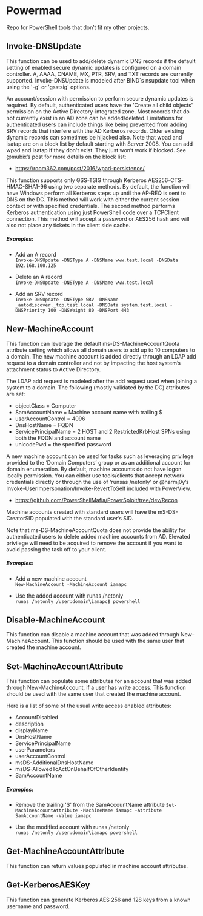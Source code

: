 # **Powermad**

Repo for PowerShell tools that don’t fit my other projects.

## Invoke-DNSUpdate

This function can be used to add/delete dynamic DNS records if the default setting of enabled secure dynamic updates is configured on a domain controller. A, AAAA, CNAME, MX, PTR, SRV, and TXT records are currently supported. Invoke-DNSUpdate is modeled after BIND`s nsupdate tool when using the '-g' or 'gsstsig' options. 

An account/session with permission to perform secure dynamic updates is required. By default, authenticated users have the 'Create all child objects' permission on the Active Directory-integrated zone. Most records that do not currently exist in an AD zone can be added/deleted. Limitations for authenticated users can include things like being prevented from adding SRV records that interfere with the AD Kerberos records. Older existing dynamic records can sometimes be hijacked also. Note that wpad and isatap are on a block list by default starting with Server 2008. You can add wpad and isatap if they don't exist. They just won’t work if blocked. See @mubix’s post for more details on the block list:

* https://room362.com/post/2016/wpad-persistence/

This function supports only GSS-TSIG through Kerberos AES256-CTS-HMAC-SHA1-96 using two separate methods. By default, the function will have Windows perform all Kerberos steps up until the AP-REQ is sent to DNS on the DC. This method will work with either the current session context or with specified credentials. The second method performs Kerberos authentication using just PowerShell code over a TCPClient connection. This method will accept a password or AES256 hash and will also not place any tickets in the client side cache.

##### Examples:

* Add an A record  
`Invoke-DNSUpdate -DNSType A -DNSName www.test.local -DNSData 192.168.100.125`  

* Delete an A record  
`Invoke-DNSUpdate -DNSType A -DNSName www.test.local` 

* Add an SRV record  
`Invoke-DNSUpdate -DNSType SRV -DNSName _autodiscover._tcp.test.local -DNSData system.test.local -DNSPriority 100 -DNSWeight 80 -DNSPort 443`  

## New-MachineAccount

This function can leverage the default ms-DS-MachineAccountQuota attribute setting which allows all domain users to add up to 10 computers to a domain. The new machine account is added directly through an LDAP add request to a domain controller and not by impacting the host system’s attachment status to Active Directory.

The LDAP add request is modeled after the add request used when joining a system to a domain. The following (mostly validated by the DC) attributes are set:

* objectClass = Computer  
* SamAccountName = Machine account name with trailing $  
* userAccountControl = 4096  
* DnsHostName = FQDN  
* ServicePrincipalName = 2 HOST and 2 RestrictedKrbHost SPNs using both the FQDN and account name  
* unicodePwd = the specified password  

A new machine account can be used for tasks such as leveraging privilege provided to the ‘Domain Computers’ group or as an additional account for domain enumeration. By default, machine accounts do not have logon locally permission. You can either use tools/clients that accept network credentials directly or through the use of ‘runsas /netonly’ or @harmj0y’s Invoke-UserImpersonation/Invoke-RevertToSelf included with PowerView.

* https://github.com/PowerShellMafia/PowerSploit/tree/dev/Recon

Machine accounts created with standard users will have the mS-DS-CreatorSID populated with the standard user’s SID.

Note that ms-DS-MachineAccountQuota does not provide the ability for authenticated users to delete added machine accounts from AD. Elevated privilege will need to be acquired to remove the account if you want to avoid passing the task off to your client.

##### Examples:

* Add a new machine account  
`New-MachineAccount -MachineAccount iamapc` 

* Use the added account with runas /netonly  
`runas /netonly /user:domain\iamapc$ powershell` 

## Disable-MachineAccount

This function can disable a machine account that was added through New-MachineAccount. This function should be used with the same user that created the machine account.

## Set-MachineAccountAttribute

This function can populate some attributes for an account that was added through New-MachineAccount, if a user has write access. This function should be used with the same user that created the machine account.  

Here is a list of some of the usual write access enabled attributes:  

* AccountDisabled  
* description  
* displayName  
* DnsHostName  
* ServicePrincipalName  
* userParameters  
* userAccountControl  
* msDS-AdditionalDnsHostName  
* msDS-AllowedToActOnBehalfOfOtherIdentity  
* SamAccountName  

##### Examples:

* Remove the trailing '$' from the SamAccountName attribute
`Set-MachineAccountAttribute -MachineName iamapc -Attribute SamAccountName -Value iamapc`

* Use the modified account with runas /netonly  
`runas /netonly /user:domain\iamapc powershell` 

## Get-MachineAccountAttribute

This function can return values populated in machine account attributes.

## Get-KerberosAESKey

This function can generate Kerberos AES 256 and 128 keys from a known username and password.